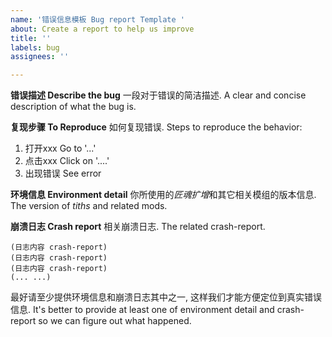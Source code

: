 ```yaml
---
name: '错误信息模板 Bug report Template '
about: Create a report to help us improve
title: ''
labels: bug
assignees: ''

---
```


**错误描述 Describe the bug**
一段对于错误的简洁描述. A clear and concise description of what the bug is.

**复现步骤 To Reproduce**
如何复现错误. Steps to reproduce the behavior:
1. 打开xxx Go to '...'
2. 点击xxx Click on '....'
3. 出现错误 See error

**环境信息 Environment detail**
你所使用的*匠魂扩增*和其它相关模组的版本信息. The version of *tiths* and related mods.

**崩溃日志 Crash report**
相关崩溃日志. The related crash-report.

    (日志内容 crash-report)
    (日志内容 crash-report)
    (日志内容 crash-report)
    (... ...)

最好请至少提供环境信息和崩溃日志其中之一, 这样我们才能方便定位到真实错误信息. It's better to provide at least one of environment detail and crash-report so we can figure out what happened.
